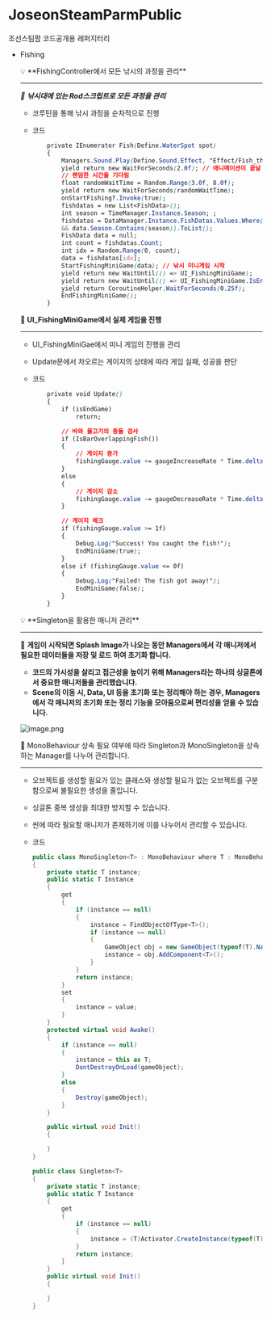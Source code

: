 # JoseonSteamParmPublic
조선스팀팜 코드공개용 레퍼지터리

- Fishing
    
    <aside>
    💡 **FishingController에서 모든 낚시의 과정을 관리**
    
    ---
    
    *📝 **낚시대에 있는 Rod스크립트로 모든 과정을 관리***
    
    - 코루틴을 통해 낚시 과정을 순차적으로 진행
    - 코드
        
        ```css
            private IEnumerator Fish(Define.WaterSpot spot)
            {
                Managers.Sound.Play(Define.Sound.Effect, "Effect/Fish_throw");
                yield return new WaitForSeconds(2.0f); // 애니메이션이 끝날 때까지 대기
                // 랜덤한 시간을 기다림
                float randomWaitTime = Random.Range(3.0f, 8.0f);
                yield return new WaitForSeconds(randomWaitTime);
                onStartFishing?.Invoke(true);
                fishdatas = new List<FishData>();
                int season = TimeManager.Instance.Season; ;
                fishdatas = DataManager.Instance.FishDatas.Values.Where(data => data.Spot.Equals(spot.ToString())
                && data.Season.Contains(season)).ToList();
                FishData data = null;
                int count = fishdatas.Count;
                int idx = Random.Range(0, count);
                data = fishdatas[idx];
                StartFishingMiniGame(data); // 낚시 미니게임 시작
                yield return new WaitUntil(() => UI_FishingMiniGame);
                yield return new WaitUntil(() => UI_FishingMiniGame.IsEndGame);
                yield return CoroutineHelper.WaitForSeconds(0.25f);
                EndFishingMiniGame();
            }
        ```
        
    
    📝 **UI_FishingMiniGame에서 실제 게임을 진행**
    
    ---
    
    - UI_FishingMiniGae에서 미니 게임의 진행을 관리
    - Update문에서 차오르는 게이지의 상태에 따라 게임 실패, 성공을 판단
    - 코드
        
        ```css
            private void Update()
            {
                if (isEndGame)
                    return;
        
                // 바와 물고기의 충돌 검사
                if (IsBarOverlappingFish())
                {
                    // 게이지 증가
                    fishingGauge.value += gaugeIncreaseRate * Time.deltaTime;
                }
                else
                {
                    // 게이지 감소
                    fishingGauge.value -= gaugeDecreaseRate * Time.deltaTime;
                }
        
                // 게이지 체크
                if (fishingGauge.value >= 1f)
                {
                    Debug.Log("Success! You caught the fish!");
                    EndMiniGame(true);
                }
                else if (fishingGauge.value <= 0f)
                {
                    Debug.Log("Failed! The fish got away!");
                    EndMiniGame(false);
                }
            }
        ```
        
    </aside>
    
    
    <aside>
    💡 **Singleton을 활용한 매니저 관리**
    
    ---
    
    📝 **게임이 시작되면 Splash Image가 나오는 동안 Managers에서 각 매니저에서 필요한 데이터들을 저장 및 로드 하여 초기화 합니다.**
    
    - **코드의 가시성을 살리고 접근성을 높이기 위해 Managers라는 하나의 싱글톤에서 중요한 매니저들을 관리했습니다.**
    - **Scene의 이동 시, Data, UI 등을 초기화 또는 정리해야 하는 경우, Managers에서 각 매니저의 초기화 또는 정리 기능을 모아둠으로써 편리성을 얻을 수 있습니다.**
    
    ![image.png](https://prod-files-secure.s3.us-west-2.amazonaws.com/83c75a39-3aba-4ba4-a792-7aefe4b07895/d3da1a0b-e923-4017-97c3-f0b70df70677/image.png)
    
    📝 MonoBehaviour 상속 필요 여부에 따라 Singleton과 MonoSingleton을 상속하는 Manager를 나누어 관리합니다.
    
    ---
    
    - 오브젝트를 생성할 필요가 있는 클래스와 생성할 필요가 없는 오브젝트를 구분함으로써 불필요한 생성을 줄입니다.
    - 싱글톤 중복 생성을 최대한 방지할 수 있습니다.
    - 씬에 따라 필요할 매니저가 존재하기에 이를 나누어서 관리할 수 있습니다.
    
    - 코드
        
        ```csharp
        public class MonoSingleton<T> : MonoBehaviour where T : MonoBehaviour
        {
            private static T instance;
            public static T Instance
            {
                get
                {
                    if (instance == null)
                    {
                        instance = FindObjectOfType<T>();
                        if (instance == null)
                        {
                            GameObject obj = new GameObject(typeof(T).Name);
                            instance = obj.AddComponent<T>();
                        }
                    }
                    return instance;
                }
                set
                {
                    instance = value;
                }
            }
            protected virtual void Awake()
            {
                if (instance == null)
                {
                    instance = this as T;
                    DontDestroyOnLoad(gameObject);
                }
                else
                {
                    Destroy(gameObject);
                }
            }
        
            public virtual void Init()
            {
        
            }
        }
        ```
        
        ```csharp
        public class Singleton<T>
        {
            private static T instance;
            public static T Instance
            {
                get
                {
                    if (instance == null)
                    {
                        instance = (T)Activator.CreateInstance(typeof(T));
                    }
                    return instance;
                }
            }
            public virtual void Init()
            {
        
            }
        }
        
        ```
        
    
    </aside>
    